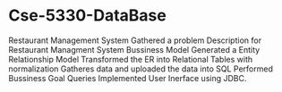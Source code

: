 # Cse-5330-DataBase
Restaurant Management System
Gathered a problem Description for Restaurant Managment System Bussiness Model
Generated a Entity Relationship Model
Transformed the ER into Relational Tables with normalization
Gatheres data and uploaded the data into SQL
Performed Bussiness Goal Queries
Implemented User Inerface using JDBC.
